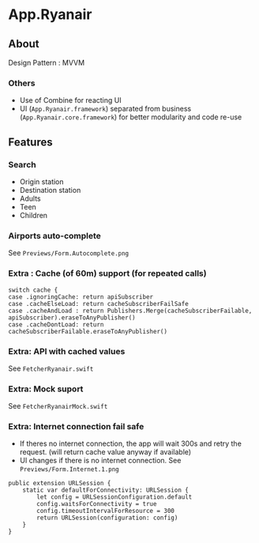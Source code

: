 #  App.Ryanair

## About

Design Pattern : MVVM

### Others

* Use of Combine for reacting UI
* UI (`App.Ryanair.framework`) separated from business (`App.Ryanair.core.framework`) for better modularity and code re-use

## Features

### Search

* Origin station 
* Destination station 
* Adults 
* Teen 
* Children

### Airports auto-complete

See `Previews/Form.Autocomplete.png`

### Extra : Cache (of 60m) support (for repeated calls)

```
switch cache {
case .ignoringCache: return apiSubscriber
case .cacheElseLoad: return cacheSubscriberFailSafe
case .cacheAndLoad : return Publishers.Merge(cacheSubscriberFailable, apiSubscriber).eraseToAnyPublisher()
case .cacheDontLoad: return cacheSubscriberFailable.eraseToAnyPublisher()
```

### Extra: API with cached values

See `FetcherRyanair.swift`

### Extra: Mock suport

See `FetcherRyanairMock.swift`

### Extra: Internet connection fail safe

* If theres no internet connection, the app will wait 300s and retry the request. (will return cache value anyway if available)
* UI changes if there is no internet connection. See `Previews/Form.Internet.1.png`

```
public extension URLSession {
    static var defaultForConnectivity: URLSession {
        let config = URLSessionConfiguration.default
        config.waitsForConnectivity = true
        config.timeoutIntervalForResource = 300
        return URLSession(configuration: config)
    }
}
```
